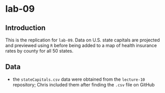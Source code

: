 # lab-09

## Introduction
This is the replication for `lab-09`. Data on U.S. state capitals are projected and previewed using `R` before being added to a map of health insurance rates by county for all 50 states.

## Data

* the `stateCapitals.csv` data were obtained from the `lecture-10` repository; Chris included them after finding the `.csv` file on GitHub
